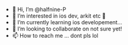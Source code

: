 - 👋 Hi, I’m @halfnine-P
- 👀 I’m interested in ios dev, arkit etc 🍎
- 🌱 I’m currently learning ios developement...
- 💞️ I’m looking to collaborate on not sure yet!
- 📫 How to reach me ... dont pls lol

<!---
halfnine-P/halfnine-P is a ✨ special ✨ repository because its `README.md` (this file) appears on your GitHub profile.
You can click the Preview link to take a look at your changes.
--->

